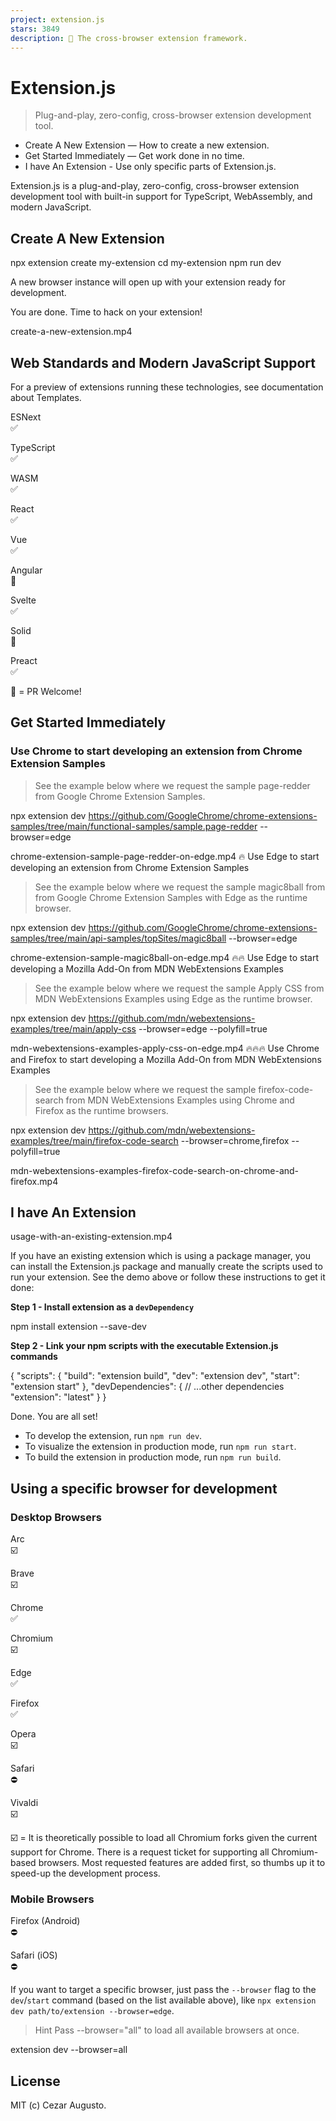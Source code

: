 ```yaml
---
project: extension.js
stars: 3849
description: 🧩 The cross-browser extension framework.
---
```


Extension.js
============

> Plug-and-play, zero-config, cross-browser extension development tool.

-   Create A New Extension — How to create a new extension.
-   Get Started Immediately — Get work done in no time.
-   I have An Extension - Use only specific parts of Extension.js.

Extension.js is a plug-and-play, zero-config, cross-browser extension development tool with built-in support for TypeScript, WebAssembly, and modern JavaScript.

Create A New Extension
----------------------

npx extension create my-extension
cd my-extension
npm run dev

A new browser instance will open up with your extension ready for development.

You are done. Time to hack on your extension!

create-a-new-extension.mp4

Web Standards and Modern JavaScript Support
-------------------------------------------

For a preview of extensions running these technologies, see documentation about Templates.

ESNext  
✅

TypeScript  
✅

WASM  
✅

React  
✅

Vue  
✅

Angular  
👋

Svelte  
✅

Solid  
👋

Preact  
✅

👋 = PR Welcome!

Get Started Immediately
-----------------------

### Use Chrome to start developing an extension from Chrome Extension Samples

> See the example below where we request the sample page-redder from Google Chrome Extension Samples.

npx extension dev https://github.com/GoogleChrome/chrome-extensions-samples/tree/main/functional-samples/sample.page-redder --browser=edge

chrome-extension-sample-page-redder-on-edge.mp4 🔥 Use Edge to start developing an extension from Chrome Extension Samples

> See the example below where we request the sample magic8ball from from Google Chrome Extension Samples with Edge as the runtime browser.

npx extension dev https://github.com/GoogleChrome/chrome-extensions-samples/tree/main/api-samples/topSites/magic8ball --browser=edge

chrome-extension-sample-magic8ball-on-edge.mp4 🔥🔥 Use Edge to start developing a Mozilla Add-On from MDN WebExtensions Examples

> See the example below where we request the sample Apply CSS from MDN WebExtensions Examples using Edge as the runtime browser.

npx extension dev https://github.com/mdn/webextensions-examples/tree/main/apply-css --browser=edge --polyfill=true

mdn-webextensions-examples-apply-css-on-edge.mp4 🔥🔥🔥 Use Chrome and Firefox to start developing a Mozilla Add-On from MDN WebExtensions Examples

> See the example below where we request the sample firefox-code-search from MDN WebExtensions Examples using Chrome and Firefox as the runtime browsers.

npx extension dev https://github.com/mdn/webextensions-examples/tree/main/firefox-code-search --browser=chrome,firefox --polyfill=true

mdn-webextensions-examples-firefox-code-search-on-chrome-and-firefox.mp4

I have An Extension
-------------------

usage-with-an-existing-extension.mp4

If you have an existing extension which is using a package manager, you can install the Extension.js package and manually create the scripts used to run your extension. See the demo above or follow these instructions to get it done:

**Step 1 - Install extension as a `devDependency`**

npm install extension --save-dev

**Step 2 - Link your npm scripts with the executable Extension.js commands**

{
  "scripts": {
    "build": "extension build",
    "dev": "extension dev",
    "start": "extension start"
  },
  "devDependencies": {
    // ...other dependencies
    "extension": "latest"
  }
}

Done. You are all set!

-   To develop the extension, run `npm run dev`.
-   To visualize the extension in production mode, run `npm run start`.
-   To build the extension in production mode, run `npm run build`.

Using a specific browser for development
----------------------------------------

### Desktop Browsers

Arc  
☑️

Brave  
☑️

Chrome  
✅

Chromium  
☑️

Edge  
✅

Firefox  
✅

Opera  
☑️

Safari  
⛔️

Vivaldi  
☑️

☑️ = It is theoretically possible to load all Chromium forks given the current support for Chrome. There is a request ticket for supporting all Chromium-based browsers. Most requested features are added first, so thumbs up it to speed-up the development process.

### Mobile Browsers

Firefox (Android)  
⛔️

Safari (iOS)  
⛔️

If you want to target a specific browser, just pass the `--browser` flag to the `dev`/`start` command (based on the list available above), like `npx extension dev path/to/extension --browser=edge`.

> Hint Pass --browser="all" to load all available browsers at once.

extension dev --browser=all

License
-------

MIT (c) Cezar Augusto.
